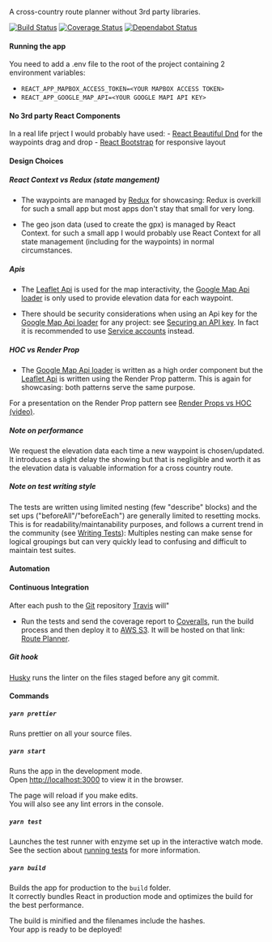 
A cross-country route planner without 3rd party libraries.

[![Build Status](https://travis-ci.org/bstenm/route-planner-draft.svg?branch=master)](https://travis-ci.org/bstenm/route-planner-draft) [![Coverage Status](https://coveralls.io/repos/github/bstenm/route-planner-draft/badge.svg?branch=master)](https://coveralls.io/github/bstenm/route-planner-draft?branch=master) [![Dependabot Status](https://api.dependabot.com/badges/status?host=github&repo=bstenm/route-planner-draft)](https://dependabot.com)

#### Running the app

You need to add a .env file to the root of the project containing 2 environment variables:
- `REACT_APP_MAPBOX_ACCESS_TOKEN=<YOUR MAPBOX ACCESS TOKEN>`
- `REACT_APP_GOOGLE_MAP_API=<YOUR GOOGLE MAPI API KEY>`

#### No 3rd party React Components

In a real life prject I would probably have used:
      - [React Beautiful Dnd](https://github.com/atlassian/react-beautiful-dnd) for the waypoints drag and drop
      - [React Bootstrap](https://react-bootstrap.github.io/) for responsive layout

#### Design Choices

##### React Context vs Redux (state mangement)

- The waypoints are managed by [Redux](https://redux.com) for showcasing: Redux is overkill for such a small app but most apps don't stay that small for very long.

- The geo json data (used to create the gpx) is managed by React Context.  for such a small app I would probably use React Context for all state management (including for the waypoints) in normal circumstances.

##### Apis

- The [Leaflet Api](leaflet-api) is used for the map interactivity, the [Google Map Api loader](google-map-api)  is only used to provide elevation data for each waypoint.

- There should be security considerations when using an Api key for the [Google Map Api loader](google-map-api) for any project: see [Securing an API key](https://cloud.google.com/docs/authentication/api-keys#securing_an_api_key). In fact it is recommended to use [Service accounts](https://cloud.google.com/docs/authentication/getting-started) instead.

##### HOC vs Render Prop

- The [Google Map Api loader](google-map-api) is written as a high order component but the [Leaflet Api](leaflet-api) is written using the Render Prop patterm.  This is again for showcasing: both patterns serve the same purpose.

For a presentation on the Render Prop pattern see [Render Props vs HOC (video)](https://www.youtube.com/watch?v=BcVAq3YFiuc).

##### Note on performance

We request the elevation data each time a new waypoint is chosen/updated. It introduces a slight delay the showing but that is negligible and worth it as the elevation data is valuable information for a cross country route.

##### Note on test writing style

The tests are written using limited nesting (few "describe" blocks) and the set ups ("beforeAll"/"beforeEach") are generally limited to resetting mocks. This is for readability/maintanability purposes, and follows a current trend in the community (see [Writing Tests](https://facebook.github.io/create-react-app/docs/running-tests#writing-tests)): Multiples nesting can make sense for logical groupings but can very quickly lead to confusing  and difficult to maintain test suites.

#### Automation

#### Continuous Integration

After each push to the [Git](https://github.com/bstenm/route-planner) repository [Travis](https://travis.org) will"
- Run the tests and send the coverage report to [Coveralls](https://coveralls.io/), run the build process and then deploy it to [AWS S3](https://aws.amazon.com/s3/). It will be hosted on that link: [Route Planner](my-route-planner.s3-website-us-east-1.amazonaws.com).

##### Git hook

[Husky](https://www.npmjs.com/package/husky) runs the linter on the files staged before any git commit.

#### Commands

##### `yarn prettier`

Runs prettier on all your source files.

##### `yarn start`

Runs the app in the development mode.<br>
Open [http://localhost:3000](http://localhost:3000) to view it in the browser.

The page will reload if you make edits.<br>
You will also see any lint errors in the console.

##### `yarn test`

Launches the test runner with enzyme set up in the interactive watch mode.<br>
See the section about [running tests](https://facebook.github.io/create-react-app/docs/running-tests) for more information.

##### `yarn build`

Builds the app for production to the `build` folder.<br>
It correctly bundles React in production mode and optimizes the build for the best performance.

The build is minified and the filenames include the hashes.<br>
Your app is ready to be deployed!

[google-map-api]: https://cloud.google.com/maps-platform/
[leaflet-api]: leafletjs.com